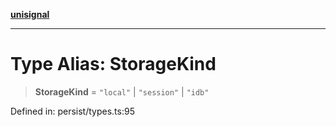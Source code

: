 [**unisignal**](../../../../README.md)

***

# Type Alias: StorageKind

> **StorageKind** = `"local"` \| `"session"` \| `"idb"`

Defined in: persist/types.ts:95
